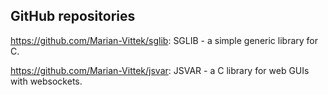 <h2>GitHub repositories</h2>

<a href="https://github.com/Marian-Vittek/sglib">https://github.com/Marian-Vittek/sglib</a>: SGLIB - a simple generic library for C.

<a href="https://github.com/Marian-Vittek/jsvar">https://github.com/Marian-Vittek/jsvar</a>: JSVAR - a C library for web GUIs with websockets.


